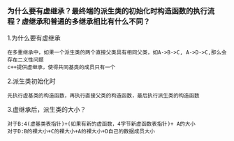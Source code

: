 ### 为什么要有虚继承？最终端的派生类的初始化时构造函数的执行流程？虚继承和普通的多继承相比有什么不同？
1.为什么要有虚继承
```
在多重继承中，如果一个派生类的两个直接父类具有相同父类，如A->B->C, A->D->C,那么会存在二义性问题
c++提供虚继承，使得共同基类的成员只有一个
```
2.派生类初始化时
```
先执行虚基类的构造函数，再执行直接父类的构造函数，最后执行派生类的构造函数
```
3.虚继承后，派生类的大小？
```
对于B:4(虚基类表指针)+(如果有新的虚函数，4字节新虚函数表指针)+ A的大小
对于D:B的裸大小+C的裸大小+A的裸大小+D自己的数据成员大小
```
